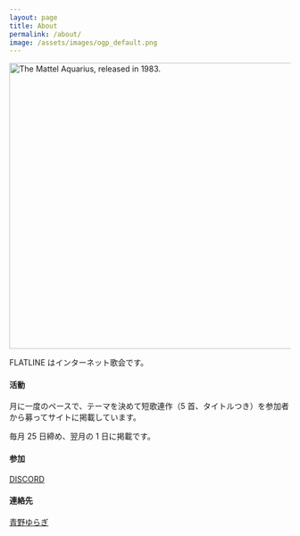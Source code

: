 ```yaml
---
layout: page
title: About
permalink: /about/
image: /assets/images/ogp_default.png
---
```


<a title="OliverGalvin, CC0, via Wikimedia Commons" href="https://commons.wikimedia.org/wiki/File:Mattel-Aquarius-Computer-FL.png"><img width="512" alt="The Mattel Aquarius, released in 1983." src="https://upload.wikimedia.org/wikipedia/commons/thumb/4/4e/Mattel-Aquarius-Computer-FL.png/512px-Mattel-Aquarius-Computer-FL.png?20220915205735"></a>

FLATLINE はインターネット歌会です。

#### 活動

月に一度のペースで、テーマを決めて短歌連作（5 首、タイトルつき）を参加者から募ってサイトに掲載しています。

毎月 25 日締め、翌月の 1 日に掲載です。

#### 参加

<i class="fa-brands fa-discord"></i> [DISCORD](https://discord.gg/WyV2XHN6z2)

#### 連絡先

<i class="fa-brands fa-twitter"></i> [青野ゆらぎ](https://x.com/aonoyuragi)
